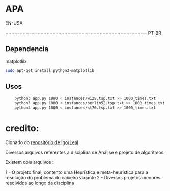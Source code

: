 # APA
EN-USA



================================================
PT-BR
## Dependencia
matplotlib
```sh
sudo apt-get install python3-matplotlib
```

## Usos

```sh
    python3 app.py 1000 < instances/wi29.tsp.txt >> 1000_times.txt
    python3 app.py 1000 < instances/berlin52.tsp.txt >> 1000_times.txt
    python3 app.py 1000 < instances/st70.tsp.txt >> 1000_times.txt 
```


# credito:
Clonado do [repositório de IgorLeal](https://github.com/igorlealantunes/APA)

Diversos arquivos referentes à disciplina de Análise e projeto de algoritmos

Existem dois arquivos :

1 - O projeto final, contento uma Heurística e meta-heurística para a resolução do problema do caixeiro viajante
2 - Diversos projetos menores resolvidos ao longo da disciplina
